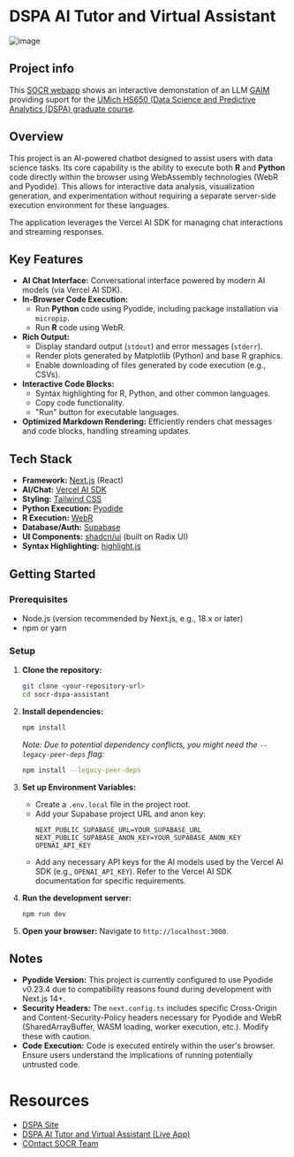 # DSPA AI Tutor and Virtual Assistant

![image](https://github.com/user-attachments/assets/2b1d9962-2a5b-48ab-9855-7577588e95f6)







## Project info

This [SOCR webapp](https://socr.umich.edu/HTML5/) shows an interactive demonstation of an LLM [GAIM](https://socr.umich.edu/GAIM/) providing suport for the [UMich HS650 (Data Science and Predictive Analytics (DSPA) graduate course](https://www.socr.umich.edu/people/dinov/DSPA_Courses.html). 

## Overview

This project is an AI-powered chatbot designed to assist users with data science tasks. Its core capability is the ability to execute both **R** and **Python** code directly within the browser using WebAssembly technologies (WebR and Pyodide). This allows for interactive data analysis, visualization generation, and experimentation without requiring a separate server-side execution environment for these languages.

The application leverages the Vercel AI SDK for managing chat interactions and streaming responses.

## Key Features

*   **AI Chat Interface:** Conversational interface powered by modern AI models (via Vercel AI SDK).
*   **In-Browser Code Execution:** 
    *   Run **Python** code using Pyodide, including package installation via `micropip`.
    *   Run **R** code using WebR.
*   **Rich Output:**
    *   Display standard output (`stdout`) and error messages (`stderr`).
    *   Render plots generated by Matplotlib (Python) and base R graphics.
    *   Enable downloading of files generated by code execution (e.g., CSVs).
*   **Interactive Code Blocks:** 
    *   Syntax highlighting for R, Python, and other common languages.
    *   Copy code functionality.
    *   "Run" button for executable languages.
*   **Optimized Markdown Rendering:** Efficiently renders chat messages and code blocks, handling streaming updates.

## Tech Stack

*   **Framework:** [Next.js](https://nextjs.org/) (React)
*   **AI/Chat:** [Vercel AI SDK](https://sdk.vercel.ai/)
*   **Styling:** [Tailwind CSS](https://tailwindcss.com/)
*   **Python Execution:** [Pyodide](https://pyodide.org/)
*   **R Execution:** [WebR](https://docs.r-wasm.org/webr/latest/)
*   **Database/Auth:** [Supabase](https://supabase.com/)
*   **UI Components:** [shadcn/ui](https://ui.shadcn.com/) (built on Radix UI)
*   **Syntax Highlighting:** [highlight.js](https://highlightjs.org/)

## Getting Started

### Prerequisites

*   Node.js (version recommended by Next.js, e.g., 18.x or later)
*   npm or yarn

### Setup

1.  **Clone the repository:**
    ```bash
    git clone <your-repository-url>
    cd socr-dspa-assistant 
    ```

2.  **Install dependencies:**
    ```bash
    npm install
    ```
    *Note: Due to potential dependency conflicts, you might need the `--legacy-peer-deps` flag:* 
    ```bash
    npm install --legacy-peer-deps
    ```

3.  **Set up Environment Variables:**
    *   Create a `.env.local` file in the project root.
    *   Add your Supabase project URL and anon key:
        ```env
        NEXT_PUBLIC_SUPABASE_URL=YOUR_SUPABASE_URL
        NEXT_PUBLIC_SUPABASE_ANON_KEY=YOUR_SUPABASE_ANON_KEY
        OPENAI_API_KEY
        ```
    *   Add any necessary API keys for the AI models used by the Vercel AI SDK (e.g., `OPENAI_API_KEY`). Refer to the Vercel AI SDK documentation for specific requirements.

4.  **Run the development server:**
    ```bash
    npm run dev
    ```

5.  **Open your browser:** Navigate to `http://localhost:3000`.

## Notes

*   **Pyodide Version:** This project is currently configured to use Pyodide v0.23.4 due to compatibility reasons found during development with Next.js 14+.
*   **Security Headers:** The `next.config.ts` includes specific Cross-Origin and Content-Security-Policy headers necessary for Pyodide and WebR (SharedArrayBuffer, WASM loading, worker execution, etc.). Modify these with caution.
*   **Code Execution:** Code is executed entirely within the user's browser. Ensure users understand the implications of running potentially untrusted code.


Resources
=========

 * [DSPA Site](https://www.socr.umich.edu/DSPA2/)
 * [DSPA AI Tutor and Virtual Assistant (Live App)](https://dspa-assistant.vercel.app/)
 * [COntact SOCR Team](https://www.socr.umich.edu/people/)
